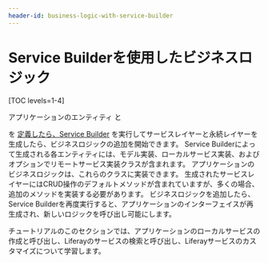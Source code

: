 ```yaml
---
header-id: business-logic-with-service-builder
---
```


# Service Builderを使用したビジネスロジック

[TOC levels=1-4]

アプリケーションのエンティティ</a> と

を [定義したら、Service Builder](/docs/7-1/tutorials/-/knowledge_base/t/defining-an-object-relational-map-with-service-builder) を実行してサービスレイヤーと永続レイヤーを生成したら、ビジネスロジックの追加を開始できます。 Service Builderによって生成される各エンティティには、モデル実装、ローカルサービス実装、およびオプションでリモートサービス実装クラスが含まれます。 アプリケーションのビジネスロジックは、これらのクラスに実装できます。 生成されたサービスレイヤーにはCRUD操作のデフォルトメソッドが含まれていますが、多くの場合、追加のメソッドを実装する必要があります。 ビジネスロジックを追加したら、Service Builderを再度実行すると、アプリケーションのインターフェイスが再生成され、新しいロジックを呼び出し可能にします。</p> 

チュートリアルのこのセクションでは、アプリケーションのローカルサービスの作成と呼び出し、Liferayのサービスの検索と呼び出し、Liferayサービスのカスタマイズについて学習します。
